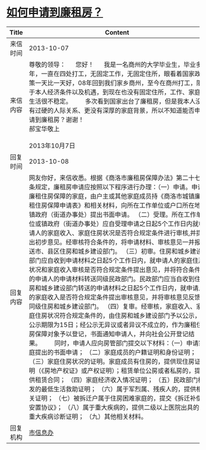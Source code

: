 # <a href="http://www.shangluo.gov.cn/zmhd/ldxxxx.jsp?urltype=leadermail.LeaderMailContentUrl&wbtreeid=1112&leadermailid=2065">如何申请到廉租房？</a>
| Title |                                                                                                                                                                                                                                                                                                                                                                                              Content                                                                                                                                                                                                                                                                                                                                                                                               |
|:-----:|----------------------------------------------------------------------------------------------------------------------------------------------------------------------------------------------------------------------------------------------------------------------------------------------------------------------------------------------------------------------------------------------------------------------------------------------------------------------------------------------------------------------------------------------------------------------------------------------------------------------------------------------------------------------------------------------------------------------------------------------------------------------------------------------------|
| 来信时间  | 2013-10-07                                                                                                                                                                                                                                                                                                                                                                                                                                                                                                                                                                                                                                                                                                                                                                                         |
| 来信内容  | 尊敬的领导：      您好！      我是一名商州的大学毕业生，毕业多年，一直在四处打工，无固定工作，无固定住所，眼看着国家政策一天比一天好，08年回到我们家乡商州，至今在商州打工，限于本人经济条件以及机遇，到现在也没有固定住所，工作、家庭生活很不稳定。        多次看到国家出台了廉租房，但是我本人没有过硬的人际关系、更没有深厚的家庭背景，所以不知道能否申请到廉租房？谢谢！                                                                         郝宝华敬上                                                                                                                2013年10月7日                                                                                                                                                                                                                                                                                                                                                                                          |
| 回复时间  | 2013-10-08                                                                                                                                                                                                                                                                                                                                                                                                                                                                                                                                                                                                                                                                                                                                                                                         |
| 回复内容  | 网友你好，来信收悉。根据《商洛市廉租房保障办法》第二十七条规定，廉租房申请应按照以下程序进行办理：（一）申请。申请廉租住房保障的家庭，由户主或其他家庭成员持《商洛市城镇廉租住房保障申请表》和相关材料，向所在工作单位或户口所在地镇政府（街道办事处）提出书面申请。 （二）受理。所在工作单位或镇政府（街道办事处）应自受理申请之日起5个工作日内就申请人的家庭收入、家庭住房状况是否符合规定条件进行审核,并提出初步意见。经审核符合条件的，将申请材料、审核意见一并报送市、县区住房和城乡建设部门。 （三）初审。住房和城乡建设部门应自收到申请材料之日起5个工作日内，就申请人的家庭住房状况和家庭收入审核是否符合规定条件提出意见，并将符合条件的申请人的申请材料转送同级民政部门。民政部门应当自收到住房和城乡建设部门转送的申请材料之日起5个工作日内，就申请人的家庭收入是否符合规定条件提出审核意见，并将审核意见反馈同级住房和城乡建设部门。 （四）复审。经审核，家庭收入、家庭住房状况符合规定条件的，由住房和城乡建设部门予以公示，公示期限为15日；经公示无异议或者异议不成立的，作为廉租住房保障对象予以登记，书面通知申请人，并向社会公开登记结果。        同时，申请人应向房管部门提交以下材料：（一）申请家庭提出的书面申请； （二）家庭成员的户籍证明和身份证明； （三）家庭住房状况的证明。家庭成员有住房的，提供现住房证明（《房地产权证》或产权证明）；租赁单位公房或者私房的，提供租赁合同； （四）家庭经济收入情况证明； （五）民政部门核发的最低生活救助证明； （六）属于军烈属、残疾人的，提供相关证明； （七）被拆迁户属于住房困难家庭的，提交《拆迁补偿安置协议》； （八）属于重大疾病的，提供二级以上医院出具的重大疾病诊断证明； （九）其他相关材料。 |
| 回复机构  | <a href="../../categories/agencies/市信息办.md">市信息办</a>                                                                                                                                                                                                                                                                                                                                                                                                                                                                                                                                                                                                                                                                                                                                                 |